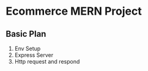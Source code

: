 # Ecommerce MERN Project

## Basic Plan

1. Env Setup
2. Express Server
3. Http request and respond
